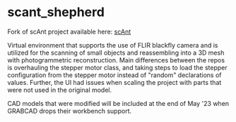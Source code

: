 # scant_shepherd

Fork of scAnt project available here: [scAnt](https://github.com/evo-biomech/scAnt)


Virtual environment that supports the use of FLIR blackfly camera and is utilized for the scanning of small objects and reassembling into a 3D mesh with photogrammetric reconstruction. Main differences between the repos is overhauling the stepper motor class, and taking steps to load the stepper configuration from the stepper motor instead of "random" declarations of values. Further, the UI had issues when scaling the project with parts that were not used in the original model. 

CAD models that were modified will be included at the end of May '23 when GRABCAD drops their workbench support. 
